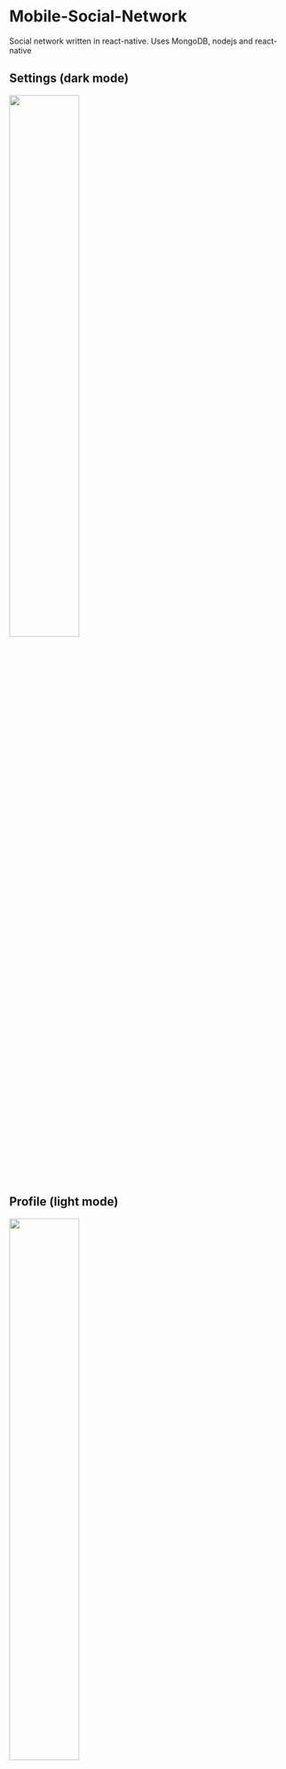 # Mobile-Social-Network
Social network written in react-native. Uses MongoDB, nodejs and react-native

## Settings (dark mode)
<img src="https://github.com/user-attachments/assets/1019b30a-2c5d-4a63-951c-94a0ff530861" width=50% height=50%>

## Profile (light mode)
<img src="https://github.com/user-attachments/assets/adffedd9-07e8-435b-a7d9-2054938e0f48" width=50% height=50%>

## Virtual League (dark mode)
<img src="https://github.com/user-attachments/assets/b4bbce3e-aec1-46e0-a4b6-2fcc9543018c" width=50% height=50%>

## Messages (dark mode)
<img src="https://github.com/user-attachments/assets/769b6459-52bd-4139-b273-6e9453b39faf" width=50% height=50%>

## Feed (dark mode)
<img src="https://github.com/user-attachments/assets/f9e7ed9a-d8b1-4b50-bc81-64785d5aeab8" width=50% height=50%>
